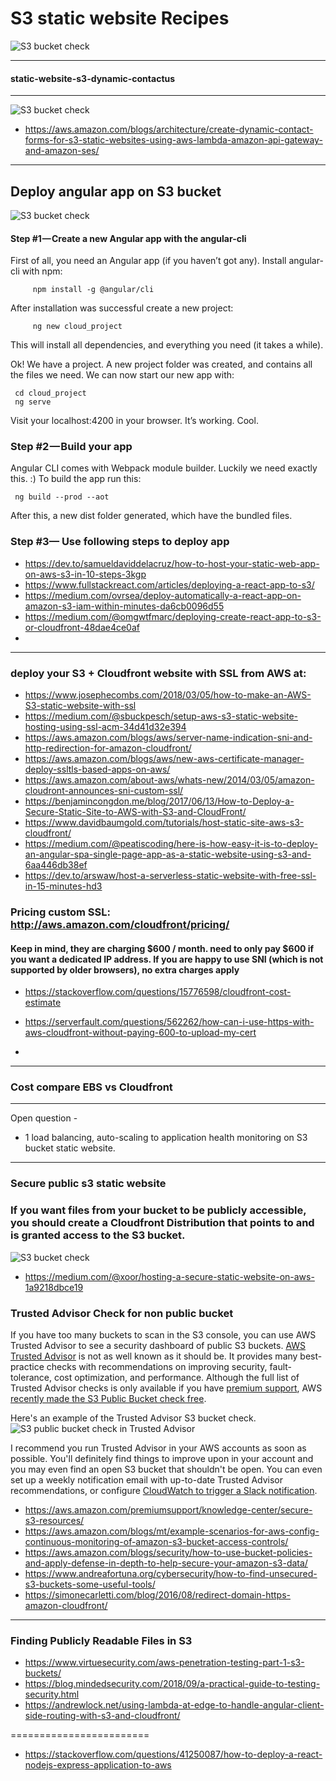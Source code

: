 
# S3 static website Recipes

![S3  bucket check ](https://support.skysync.com/hc/en-us/article_attachments/115002088766/amazon.png)

--------------------------------------------------------------------


#### static-website-s3-dynamic-contactus
--------------------------------------------------------------------

![S3  bucket check ](https://d2908q01vomqb2.cloudfront.net/fc074d501302eb2b93e2554793fcaf50b3bf7291/2018/06/19/contact-arch-1.png
)


- https://aws.amazon.com/blogs/architecture/create-dynamic-contact-forms-for-s3-static-websites-using-aws-lambda-amazon-api-gateway-and-amazon-ses/


--------------------------------------------------------------------

## Deploy angular app on S3 bucket


![S3  bucket check ](https://d1.awsstatic.com/Projects/v1/AWS_StaticWebsiteHosting_Architecture_4b.da7f28eb4f76da574c98a8b2898af8f5d3150e48.png)




#### Step #1 — Create a new Angular app with the angular-cli
First of all, you need an Angular app (if you haven’t got any).
Install angular-cli with npm:

         npm install -g @angular/cli
      
After installation was successful create a new project:

         ng new cloud_project
         
This will install all dependencies, and everything you need (it takes a while).

Ok! We have a project. A new project folder was created, and contains all the files we need. We can now start our new app with:

     cd cloud_project
     ng serve

Visit your localhost:4200 in your browser. It’s working. Cool.

### Step #2 — Build your app
Angular CLI comes with Webpack module builder. Luckily we need exactly this. :) To build the app run this:

     ng build --prod --aot

After this, a new dist folder generated, which have the bundled files.

### Step #3— Use following steps to deploy app 

- https://dev.to/samueldaviddelacruz/how-to-host-your-static-web-app-on-aws-s3-in-10-steps-3kgp
- https://www.fullstackreact.com/articles/deploying-a-react-app-to-s3/
- https://medium.com/ovrsea/deploy-automatically-a-react-app-on-amazon-s3-iam-within-minutes-da6cb0096d55
- https://medium.com/@omgwtfmarc/deploying-create-react-app-to-s3-or-cloudfront-48dae4ce0af
- 
-------------------------------------------------------------------------------------------
### deploy your S3 + Cloudfront website with SSL from AWS at: 

- https://www.josephecombs.com/2018/03/05/how-to-make-an-AWS-S3-static-website-with-ssl
- https://medium.com/@sbuckpesch/setup-aws-s3-static-website-hosting-using-ssl-acm-34d41d32e394
- https://aws.amazon.com/blogs/aws/server-name-indication-sni-and-http-redirection-for-amazon-cloudfront/
- https://aws.amazon.com/blogs/aws/new-aws-certificate-manager-deploy-ssltls-based-apps-on-aws/
- https://aws.amazon.com/about-aws/whats-new/2014/03/05/amazon-cloudront-announces-sni-custom-ssl/
- https://benjamincongdon.me/blog/2017/06/13/How-to-Deploy-a-Secure-Static-Site-to-AWS-with-S3-and-CloudFront/
- https://www.davidbaumgold.com/tutorials/host-static-site-aws-s3-cloudfront/
- https://medium.com/@peatiscoding/here-is-how-easy-it-is-to-deploy-an-angular-spa-single-page-app-as-a-static-website-using-s3-and-6aa446db38ef
- https://dev.to/arswaw/host-a-serverless-static-website-with-free-ssl-in-15-minutes-hd3

### Pricing custom SSL: http://aws.amazon.com/cloudfront/pricing/
#### Keep in mind, they are charging $600 / month. need to only pay $600 if you want a dedicated IP address. If you are happy to use SNI (which is not supported by older browsers), no extra charges apply 
- https://stackoverflow.com/questions/15776598/cloudfront-cost-estimate
- https://serverfault.com/questions/562262/how-can-i-use-https-with-aws-cloudfront-without-paying-600-to-upload-my-cert


- 

------------------------------------------------------------------------------------------
### Cost compare EBS vs Cloudfront 

------------------------------------------------------------------------------------------
Open question - 
* 1 load balancing, auto-scaling to application health monitoring on S3 bucket static website.
------------------------------------------------------------------------------------------
### Secure public s3 static website 

### If you want files from your bucket to be publicly accessible, you should create a Cloudfront Distribution that points to and is granted access to the S3 bucket.

![S3  bucket check ](https://cdn-images-1.medium.com/max/1000/1*KcmBYiCUhgPxvUlp_KVleQ.jpeg)

- https://medium.com/@xoor/hosting-a-secure-static-website-on-aws-1a9218dbce19



### Trusted Advisor Check for non public bucket

If you have too many buckets to scan in the S3 console, you can use AWS Trusted Advisor to see a security dashboard of public S3 buckets. [AWS Trusted Advisor](https://aws.amazon.com/premiumsupport/faqs/#Trusted_Advisor) is not as well known as it should be. It provides many best-practice checks with recommendations on improving security, fault-tolerance, cost optimization, and performance. Although the full list of Trusted Advisor checks is only available if you have [premium support](https://aws.amazon.com/premiumsupport/trustedadvisor/), AWS [recently made the S3 Public Bucket check free](https://aws.amazon.com/about-aws/whats-new/2018/02/aws-trusted-advisors-s3-bucket-permissions-check-is-now-free/).

Here's an example of the Trusted Advisor S3 bucket check.
![S3 public bucket check in Trusted Advisor](./img/trusted-advisor-s3.png)

I recommend you run Trusted Advisor in your AWS accounts as soon as possible. You'll definitely find things to improve upon in your account and you may even find an open S3 bucket that shouldn't be open. You can even set up a weekly notification email with up-to-date Trusted Advisor recommendations, or configure [CloudWatch to trigger a Slack notification](https://docs.aws.amazon.com/awssupport/latest/user/cloudwatch-events-ta.html).

- https://aws.amazon.com/premiumsupport/knowledge-center/secure-s3-resources/
- https://aws.amazon.com/blogs/mt/example-scenarios-for-aws-config-continuous-monitoring-of-amazon-s3-bucket-access-controls/
- https://aws.amazon.com/blogs/security/how-to-use-bucket-policies-and-apply-defense-in-depth-to-help-secure-your-amazon-s3-data/
- https://www.andreafortuna.org/cybersecurity/how-to-find-unsecured-s3-buckets-some-useful-tools/
- https://simonecarletti.com/blog/2016/08/redirect-domain-https-amazon-cloudfront/
------------------------------------------------
### Finding Publicly Readable Files in S3
- https://www.virtuesecurity.com/aws-penetration-testing-part-1-s3-buckets/
- https://blog.mindedsecurity.com/2018/09/a-practical-guide-to-testing-security.html
- https://andrewlock.net/using-lambda-at-edge-to-handle-angular-client-side-routing-with-s3-and-cloudfront/

========================

- https://stackoverflow.com/questions/41250087/how-to-deploy-a-react-nodejs-express-application-to-aws

